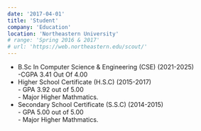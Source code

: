 ```yaml
---
date: '2017-04-01'
title: 'Student'
company: 'Education'
location: 'Northeastern University'
# range: 'Spring 2016 & 2017'
# url: 'https://web.northeastern.edu/scout/'
---
```


- B.Sc In Computer Science & Engineering (CSE) (2021-2025) <br> -CGPA 3.41 Out Of 4.00
- Higher School Certificate (H.S.C) (2015-2017) <br> - GPA 3.92 out of 5.00 <br> - Major Higher Mathmatics.
- Secondary School Certificate (S.S.C) (2014-2015) <br> - GPA 5.00 out of 5.00 <br> - Major Higher Mathmatics.
